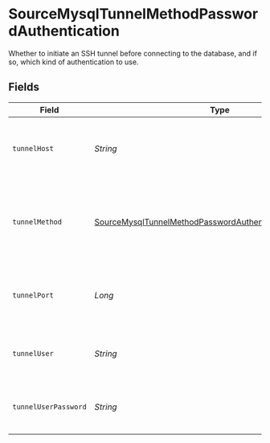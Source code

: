 # SourceMysqlTunnelMethodPasswordAuthentication

Whether to initiate an SSH tunnel before connecting to the database, and if so, which kind of authentication to use.


## Fields

| Field                                                                                                                                         | Type                                                                                                                                          | Required                                                                                                                                      | Description                                                                                                                                   | Example                                                                                                                                       |
| --------------------------------------------------------------------------------------------------------------------------------------------- | --------------------------------------------------------------------------------------------------------------------------------------------- | --------------------------------------------------------------------------------------------------------------------------------------------- | --------------------------------------------------------------------------------------------------------------------------------------------- | --------------------------------------------------------------------------------------------------------------------------------------------- |
| `tunnelHost`                                                                                                                                  | *String*                                                                                                                                      | :heavy_check_mark:                                                                                                                            | Hostname of the jump server host that allows inbound ssh tunnel.                                                                              |                                                                                                                                               |
| `tunnelMethod`                                                                                                                                | [SourceMysqlTunnelMethodPasswordAuthenticationTunnelMethod](../../models/shared/SourceMysqlTunnelMethodPasswordAuthenticationTunnelMethod.md) | :heavy_check_mark:                                                                                                                            | Connect through a jump server tunnel host using username and password authentication                                                          |                                                                                                                                               |
| `tunnelPort`                                                                                                                                  | *Long*                                                                                                                                        | :heavy_minus_sign:                                                                                                                            | Port on the proxy/jump server that accepts inbound ssh connections.                                                                           | 22                                                                                                                                            |
| `tunnelUser`                                                                                                                                  | *String*                                                                                                                                      | :heavy_check_mark:                                                                                                                            | OS-level username for logging into the jump server host                                                                                       |                                                                                                                                               |
| `tunnelUserPassword`                                                                                                                          | *String*                                                                                                                                      | :heavy_check_mark:                                                                                                                            | OS-level password for logging into the jump server host                                                                                       |                                                                                                                                               |